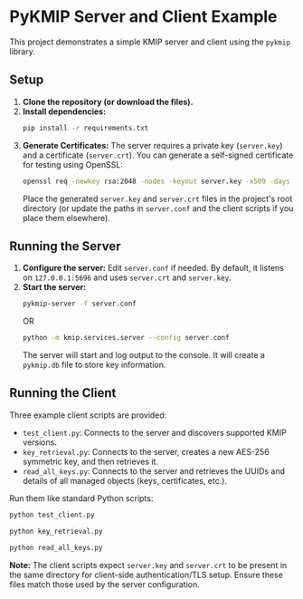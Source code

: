 # PyKMIP Server and Client Example

This project demonstrates a simple KMIP server and client using the `pykmip` library.

## Setup

1.  **Clone the repository (or download the files).**
2.  **Install dependencies:**
    ```bash
    pip install -r requirements.txt
    ```
3.  **Generate Certificates:**
    The server requires a private key (`server.key`) and a certificate (`server.crt`). You can generate a self-signed certificate for testing using OpenSSL:
    ```bash
    openssl req -newkey rsa:2048 -nodes -keyout server.key -x509 -days 365 -out server.crt
    ```
    Place the generated `server.key` and `server.crt` files in the project's root directory (or update the paths in `server.conf` and the client scripts if you place them elsewhere).

## Running the Server

1.  **Configure the server:** Edit `server.conf` if needed. By default, it listens on `127.0.0.1:5696` and uses `server.crt` and `server.key`.
2.  **Start the server:**
    ```bash
    pykmip-server -f server.conf
    ```
    OR
    ```bash
    python -m kmip.services.server --config server.conf
    ```
    The server will start and log output to the console. It will create a `pykmip.db` file to store key information.

## Running the Client

Three example client scripts are provided:

*   `test_client.py`: Connects to the server and discovers supported KMIP versions.
*   `key_retrieval.py`: Connects to the server, creates a new AES-256 symmetric key, and then retrieves it.
*   `read_all_keys.py`: Connects to the server and retrieves the UUIDs and details of all managed objects (keys, certificates, etc.).

Run them like standard Python scripts:

```bash
python test_client.py
```

```bash
python key_retrieval.py
```

```bash
python read_all_keys.py
```

**Note:** The client scripts expect `server.key` and `server.crt` to be present in the same directory for client-side authentication/TLS setup. Ensure these files match those used by the server configuration.
